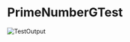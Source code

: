 # PrimeNumberGTest
![TestOutput](https://user-images.githubusercontent.com/79456266/127652444-6019227e-0dbe-4dc7-a0e6-f5592f710e8e.PNG)
